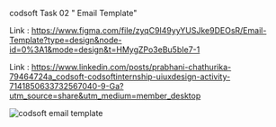 codsoft
Task 02 " Email Template"


Link : https://www.figma.com/file/zyqC9I49yyYUSJke9DEOsR/Email-Template?type=design&node-id=0%3A1&mode=design&t=HMygZPo3eBu5bIe7-1


Link : https://www.linkedin.com/posts/prabhani-chathurika-79464724a_codsoft-codsoftinternship-uiuxdesign-activity-7141850633732567040-9-Ga?utm_source=share&utm_medium=member_desktop  



![codsoft email template](https://github.com/p-chathurika/codsoft_taskno02/assets/119437644/5a68b70b-2229-47dc-b211-6fa595628da3)
